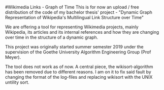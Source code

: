 #Wikimedia Links - Graph of Time
This is for now an upload / free distribution of the code of my bachelor thesis' project - "Dynamic Graph Representation of Wikipedia's Multilingual Link Structure over Time"

We are offering a tool for representing Wikimedia projects, mainly Wikipedia, its articles and its internal references and how they are changing over time in the structure of a dynamic graph.

This project was originally started summer semester 2019 under the supervision of the Goethe University Algorithm Engineering Group (Prof Meyer).

The tool does not work as of now. A central piece, the wikisort-algorithm has been removed due to different reasons. I am on it to fix said fault by changing the format of the log-files and replacing wikisort with the UNIX untility sort.

